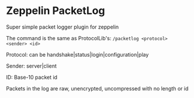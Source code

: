 # Zeppelin PacketLog
Super simple packet logger plugin for zeppelin

The command is the same as ProtocolLib's: 
`/packetlog <protocol> <sender> <id>`

Protocol: can be handshake|status|login|configuration|play

Sender: server|client

ID: Base-10 packet id

Packets in the log are raw, unencrypted, uncompressed with no length or id
